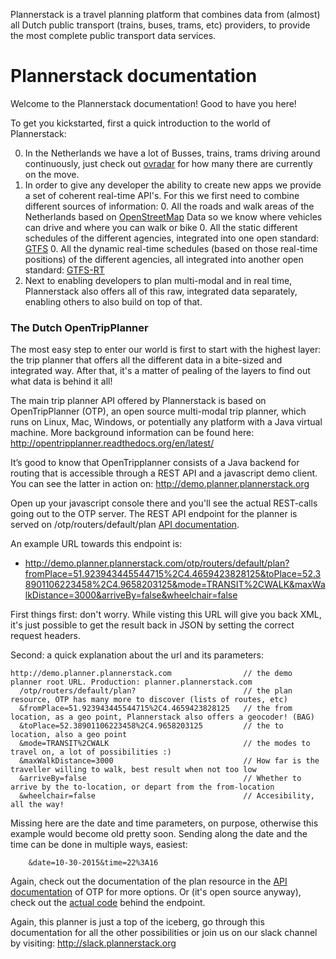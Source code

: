 Plannerstack is a travel planning platform that combines data from (almost) all Dutch public transport (trains, buses, trams, etc) providers, to provide the most complete public transport data services.

# Plannerstack documentation

Welcome to the Plannerstack documentation! Good to have you here!

To get you kickstarted, first a quick introduction to the world of Plannerstack:

0. In the Netherlands we have a lot of Busses, trains, trams driving around continuously, just check out [ovradar](http://ovradar.nl) for how many there are currently on the move.
0. In order to give any developer the ability to create new apps we provide a set of coherent real-time API's. For this we first need to combine different sources of information:
	0. All the roads and walk areas of the Netherlands based on [OpenStreetMap](http://openstreetmap.org) Data so we know where vehicles can drive and where you can walk or bike
	0. All the static different schedules of the different agencies, integrated into one open standard: [GTFS](https://developers.google.com/transit/gtfs/)
	0. All the dynamic real-time schedules (based on those real-time positions) of the different agencies, all integrated into another open standard: [GTFS-RT](https://developers.google.com/transit/gtfs-realtime/)
0. Next to enabling developers to plan multi-modal and in real time, Plannerstack also offers all of this raw, integrated data separately, enabling others to also build on top of that.

### The Dutch OpenTripPlanner

The most easy step to enter our world is first to start with the highest layer: the trip planner that offers all the different data in a bite-sized and integrated way. After that, it's a matter of pealing of the layers to find out what data is behind it all!

The main trip planner API offered by Plannerstack is based on OpenTripPlanner (OTP), an open source multi-modal trip planner, which runs on Linux, Mac, Windows, or potentially any platform with a Java virtual machine. More background information can be found here: http://opentripplanner.readthedocs.org/en/latest/ 

It’s good to know that OpenTripplanner consists of a Java backend for routing that is accessible through a REST API and a javascript demo client. You can see the latter in action on: http://demo.planner.plannerstack.org

Open up your javascript console there and you'll see the actual REST-calls going out to the OTP server. The REST API endpoint for the planner is served on /otp/routers/default/plan [API documentation](http://dev.opentripplanner.org/apidoc/0.15.0/resource_PlannerResource.html).

An example URL towards this endpoint is:     

* http://demo.planner.plannerstack.com/otp/routers/default/plan?fromPlace=51.923943445544715%2C4.4659423828125&toPlace=52.38901106223458%2C4.9658203125&mode=TRANSIT%2CWALK&maxWalkDistance=3000&arriveBy=false&wheelchair=false

First things first: don't worry. While visting this URL will give you back XML, it's just possible to get the result back in JSON by setting the correct request headers.

Second: a quick explanation about the url and its parameters:

```
http://demo.planner.plannerstack.com                // the demo planner root URL. Production: planner.plannerstack.com
  /otp/routers/default/plan?                        // the plan resource, OTP has many more to discover (lists of routes, etc)
  &fromPlace=51.923943445544715%2C4.4659423828125   // the from location, as a geo point, Plannerstack also offers a geocoder! (BAG)
  &toPlace=52.38901106223458%2C4.9658203125         // the to location, also a geo point
  &mode=TRANSIT%2CWALK                              // the modes to travel on, a lot of possibilities :)
  &maxWalkDistance=3000                             // How far is the traveller willing to walk, best result when not too low
  &arriveBy=false                                   // Whether to arrive by the to-location, or depart from the from-location
  &wheelchair=false                                 // Accesibility, all the way!
```

Missing here are the date and time parameters, on purpose, otherwise this example would become old pretty soon. Sending along the date and the time can be done in multiple ways, easiest:
```
    &date=10-30-2015&time=22%3A16
```

Again, check out the documentation of the plan resource in the [API documentation](http://dev.opentripplanner.org/apidoc/0.15.0/resource_PlannerResource.html) of OTP for more options. Or (it's open source anyway), check out the [actual code](https://github.com/opentripplanner/OpenTripPlanner/blob/master/src/main/java/org/opentripplanner/api/common/RoutingResource.java) behind the endpoint.

Again, this planner is just a top of the iceberg, go through this documentation for all the other possibilities or join us on our slack channel by visiting: http://slack.plannerstack.org

